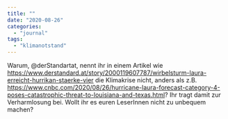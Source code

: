 ```yaml
---
title: ""
date: "2020-08-26"
categories: 
  - "journal"
tags: 
  - "klimanotstand"
---
```


Warum, @derStandartat, nennt ihr in einem Artikel wie https://www.derstandard.at/story/2000119607787/wirbelsturm-laura-erreicht-hurrikan-staerke-vier die Klimakrise nicht, anders als z.B. https://www.cnbc.com/2020/08/26/hurricane-laura-forecast-category-4-poses-catastrophic-threat-to-louisiana-and-texas.html? Ihr tragt damit zur Verharmlosung bei. Wollt ihr es euren LeserInnen nicht zu unbequem machen?
